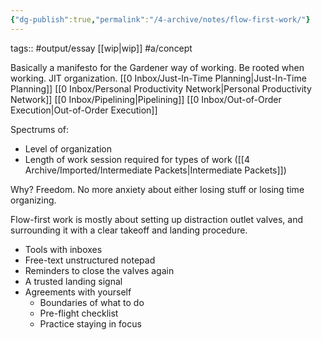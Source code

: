 ```yaml
---
{"dg-publish":true,"permalink":"/4-archive/notes/flow-first-work/"}
---
```


tags:: #output/essay [[wip\|wip]] #a/concept

Basically a manifesto for the Gardener way of working.
Be rooted when working.
JIT organization. [[0 Inbox/Just-In-Time Planning\|Just-In-Time Planning]]
[[0 Inbox/Personal Productivity Network\|Personal Productivity Network]]
[[0 Inbox/Pipelining\|Pipelining]]
[[0 Inbox/Out-of-Order Execution\|Out-of-Order Execution]]

Spectrums of:
- Level of organization
- Length of work session required for types of work ([[4 Archive/Imported/Intermediate Packets\|Intermediate Packets]])

Why? Freedom. No more anxiety about either losing stuff or losing time organizing.

Flow-first work is mostly about setting up distraction outlet valves, and surrounding it with a clear takeoff and landing procedure.
- Tools with inboxes
- Free-text unstructured notepad
- Reminders to close the valves again
- A trusted landing signal
- Agreements with yourself
	- Boundaries of what to do
	- Pre-flight checklist
	- Practice staying in focus